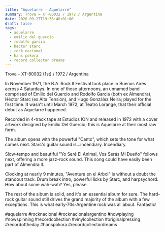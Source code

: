 ```yaml
---
title: "Aquelarre - Aquelarre"
summary: Trova – XT-80032 / 1972 / Argentina
date: 2020-09-27T19:36:40+01:00
draft: false
tags:
  - aquelarre
  - emilio del guercio
  - rodolfo garcia
  - hector starc
  - rock nacional
  - hans pokora
  - record collector dreams
---
```

Trova – XT-80032 (1st) / 1972 / Argentina

In November 1971, the B.A. Rock II Festival took place in Buenos Aires across 4 Saturdays. In one of those afternoons, an unnamed band comprised of Emilio del Guercio and Rodolfo Garcia (both ex Almendra), Héctor Starc (ex Alta Tensión), and Hugo González Neira; played for the first time. It wasn't until March 1972, at Teatro Lorange, that their official debut as Aquelarre happened.

Recorded in 4-track tape at Estudios ION and released in 1972 with a cover artwork designed by Emilio Del Guercio; this is Aquelarre at their most raw form.

The album opens with the powerful "Canto", which sets the tone for what comes next. Starc's guitar sound is...incendiary. Incendiary. 

Slow-tempo and beautiful "Yo Seré El Animal, Vos Serás Mi Dueño" follows next, offering a more jazz-rock sound. This song could have easily been part of Almendra II.

Clocking at nearly 9 minutes, "Aventura en el Arbol" is without a doubt the standout track. Drum break intro, powerful licks by Starc, and harpsychord. How about some wah-wah? Yes, please.

The rest of the album is solid, and it's an essential album for sure. The hard-rock guitar sound still drives the grand majority of the album with a few exceptions. This is what early-70s-Argentine rock was all about. Fantastic!

#aquelarre #rocknacional #rocknacionalargentino #nowplaying #nowspinning #recordcollection #vinylcollection #originalpressing #recordoftheday #hanspokora #recordcollectordreams
